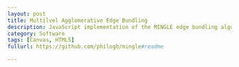 ```yaml
---
layout: post
title: Multilvel Agglomerative Edge Bundling
description: JavaScript implementation of the MINGLE edge bundling algorithm (with extensions)
category: Software
tags: [Canvas, HTML5]
fullurl: https://github.com/philogb/mingle#readme

---
```


